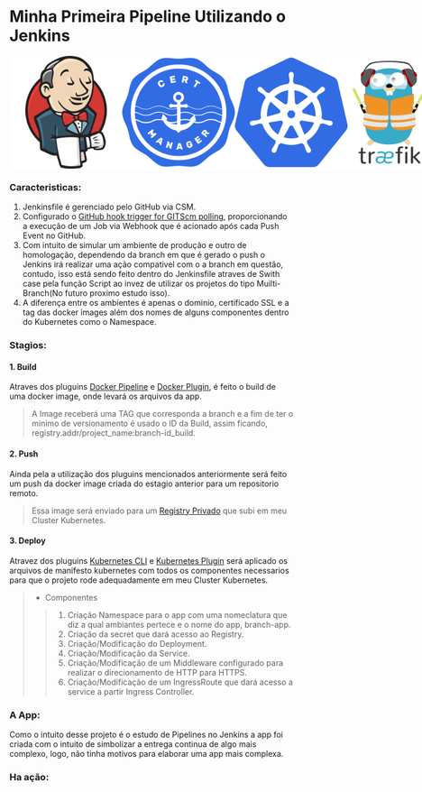 # Minha Primeira Pipeline Utilizando o Jenkins

<div style="display: flex; justify-content: space-between;">
<img src="/.assets/jenkins_logo_icon.png" alt="Jenkins" width="200px" height="200px">
<img src="/.assets/cert-manager-logo-icon.png" alt="Cert Manager" width="200px" height="200px">
<img src="/.assets/kubernetes_logo_icon.png" alt="Kubernetes" width="200px" height="200px">
<img src="/.assets/traefik_logo_icon.png" alt="Traefik" width="200px" height="200px">
</div>


### Caracteristicas:

1. Jenkinsfile é gerenciado pelo GitHub via CSM.
2. Configurado o [GitHub hook trigger for GITScm polling](https://plugins.jenkins.io/github/), proporcionando a execução de um Job via Webhook que é acionado após cada Push Event no GitHub.
3. Com intuito de simular um ambiente de produção e outro de homologação, dependendo da branch em que é gerado o push o Jenkins irá realizar uma ação compativel com o a branch em questão, contudo, isso está sendo feito dentro do Jenkinsfile atraves de Swith case pela função Script ao invez de utilizar os projetos do tipo Muilti-Branch(No futuro proximo estudo isso).
4. A diferença entre os ambientes é apenas o dominio, certificado SSL e a tag das docker images além dos nomes de alguns componentes dentro do Kubernetes como o Namespace.

### Stagios:

#### 1. Build

Atraves dos pluguins [Docker Pipeline](https://plugins.jenkins.io/docker-workflow/) e [Docker Plugin](https://plugins.jenkins.io/docker-plugin/), é feito o build de uma docker image, onde levará os arquivos da app.

> A Image receberá uma TAG que corresponda a branch e a fim de ter o minimo de versionamento é usado o ID da Build, assim ficando, registry.addr/project_name:branch-id_build.

#### 2. Push

Ainda pela a utilização dos pluguins mencionados anteriormente será feito um push da docker image criada do estagio anterior para um repositorio remoto.

> Essa image será enviado para um [Registry Privado](https://hub.docker.com/_/registry) que subi em meu Cluster Kubernetes.

#### 3. Deploy

Atravez dos pluguins [Kubernetes CLI]([https://plugins.jenkins.io/kubernetes-cli/) e [Kubernetes Plugin](https://plugins.jenkins.io/kubernetes/) será aplicado os arquivos de manifesto kubernetes com todos os componentes necessarios para que o projeto rode adequadamente em meu Cluster Kubernetes.

> - Componentes
>>1. Criação Namespace para o app com uma nomeclatura que diz a qual ambiantes pertece e o nome do app, branch-app.
>>2. Criação da secret que dará acesso ao Registry.
>>3. Criação/Modificação do Deployment.
>>4. Criação/Modificação da Service.
>>5. Criação/Modificação de um Middleware configurado para realizar o direcionamento de HTTP para HTTPS.
>>6. Criação/Modificação de um IngressRoute que dará acesso a service a partir Ingress Controller.

### A App:

Como o intuito desse projeto é o estudo de Pipelines no Jenkins a app foi criada com o intuito de simbolizar a entrega continua de algo mais complexo, logo, não tinha motivos para elaborar uma app mais complexa.

### Ha ação:

